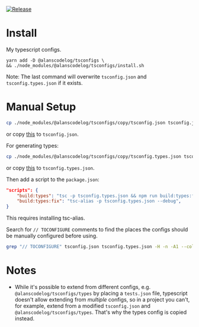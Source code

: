 [![Release](https://github.com/alanscodelog/my-tsconfigs/workflows/Release/badge.svg)](https://www.npmjs.com/package/@alanscodelog/tsconfigs)

# Install

My typescript configs.


```
yarn add -D @alanscodelog/tsconfigs \
&& ./node_modules/@alanscodelog/tsconfigs/install.sh
```
Note: The last command will overwrite `tsconfig.json` and `tsconfig.types.json` if it exists.

# Manual Setup
```bash
cp ./node_modules/@alanscodelog/tsconfigs/copy/tsconfig.json tsconfig.json
```
or copy [this](https://github.com/AlansCodeLog/my-tsconfigs/blob/master/copy/tsconfig.json) to `tsconfig.json`.


For generating types:
```bash
cp ./node_modules/@alanscodelog/tsconfigs/copy/tsconfig.types.json tsconfig.types.json
```
or copy [this](https://github.com/AlansCodeLog/my-tsconfigs/blob/master/copy/tsconfig.types.json) to `tsconfig.types.json`.

Then add a script to the `package.json`:
```json
"scripts": {
	"build:types": "tsc -p tsconfig.types.json && npm run build:types:fix",
	"build:types:fix": "tsc-alias -p tsconfig.types.json --debug",
}
```

This requires installing tsc-alias.

Search for `// TOCONFIGURE` comments to find the places the configs should be manually configured before using.
```bash
grep "// TOCONFIGURE" tsconfig.json tsconfig.types.json -H -n -A1 --color
```

# Notes

- While it's possible to extend from different configs, e.g. `@alanscodelog/tsconfigs/types` by placing a `tests.json` file, typescript doesn't allow extending from *multiple* configs, so in a project you can't, for example, extend from a modified `tsconfig.json` and `@alanscodelog/tsconfigs/types`. That's why the types config is copied instead.

